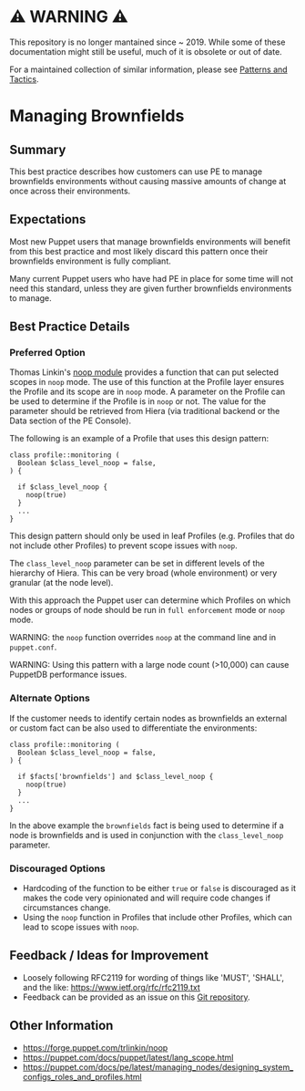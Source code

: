 # ⚠ WARNING ⚠

This repository is no longer mantained since ~ 2019. While some of these documentation might still be useful, much of it is obsolete or out of date.

For a maintained collection of similar information, please see [Patterns and Tactics](https://www.puppet.com/docs/patterns-and-tactics/latest/patterns-and-tactics.html).

# Managing Brownfields

## Summary

This best practice describes how customers can use PE to manage brownfields
environments without causing massive amounts of change at once across their
environments.

## Expectations

Most new Puppet users that manage brownfields environments will benefit from
this best practice and most likely discard this pattern once their brownfields
environment is fully compliant.

Many current Puppet users who have had PE in place for some time will not need
this standard, unless they are given further brownfields environments to manage.

## Best Practice Details

### Preferred Option

Thomas Linkin's [noop module](https://forge.puppet.com/trlinkin/noop) provides a
function that can put selected scopes in `noop` mode. The use of this function
at the Profile layer ensures the Profile and its scope are in `noop` mode. A
parameter on the Profile can be used to determine if the Profile is in `noop` or
not. The value for the parameter should be retrieved from Hiera (via traditional
backend or the Data section of the PE Console).

The following is an example of a Profile that uses this design pattern:

```puppet
class profile::monitoring (
  Boolean $class_level_noop = false,
) {

  if $class_level_noop {
    noop(true)
  }
  ...
}
```

This design pattern should only be used in leaf Profiles (e.g. Profiles that do
not include other Profiles) to prevent scope issues with `noop`.

The `class_level_noop` parameter can be set in different levels of the
hierarchy of Hiera. This can be very broad (whole environment) or very granular
(at the node level).

With this approach the Puppet user can determine which Profiles on which nodes
or groups of node should be run in `full enforcement` mode or `noop` mode.

WARNING: the `noop` function overrides `noop` at the command line and in
`puppet.conf`.

WARNING: Using this pattern with a large node count (>10,000) can cause PuppetDB
performance issues.

### Alternate Options

If the customer needs to identify certain nodes as brownfields an external or
custom fact can be also used to differentiate the environments:

```puppet
class profile::monitoring (
  Boolean $class_level_noop = false,
) {

  if $facts['brownfields'] and $class_level_noop {
    noop(true)
  }
  ...
}
```

In the above example the `brownfields` fact is being used to determine if a node
is brownfields and is used in conjunction with the `class_level_noop`
parameter.

### Discouraged Options

* Hardcoding of the function to be either `true` or `false` is discouraged as it
  makes the code very opinionated and will require code changes if circumstances
change.
* Using the `noop` function in Profiles that include other Profiles, which can
  lead to scope issues with `noop`.

## Feedback / Ideas for Improvement

* Loosely following RFC2119 for wording of things like 'MUST', 'SHALL', and the like: https://www.ietf.org/rfc/rfc2119.txt
* Feedback can be provided as an issue on this [Git repository](https://github.com/puppetlabs/best-practices/issues).

## Other Information

* https://forge.puppet.com/trlinkin/noop
* https://puppet.com/docs/puppet/latest/lang_scope.html
* https://puppet.com/docs/pe/latest/managing_nodes/designing_system_configs_roles_and_profiles.html
